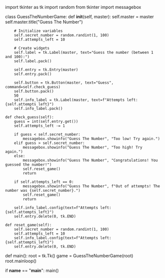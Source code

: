 import tkinter as tk
import random
from tkinter import messagebox

class GuessTheNumberGame:
    def __init__(self, master):
        self.master = master
        self.master.title("Guess The Number")
        
        # Initialize variables
        self.secret_number = random.randint(1, 100)
        self.attempts_left = 10
        
        # Create widgets
        self.label = tk.Label(master, text="Guess the number (between 1 and 100):")
        self.label.pack()
        
        self.entry = tk.Entry(master)
        self.entry.pack()
        
        self.button = tk.Button(master, text="Guess", command=self.check_guess)
        self.button.pack()
        50
        self.info_label = tk.Label(master, text=f"Attempts left: {self.attempts_left}")
        self.info_label.pack()
    
    def check_guess(self):
        guess = int(self.entry.get())
        self.attempts_left -= 1
        
        if guess < self.secret_number:
            messagebox.showinfo("Guess The Number", "Too low! Try again.")
        elif guess > self.secret_number:
            messagebox.showinfo("Guess The Number", "Too high! Try again.")
        else:
            messagebox.showinfo("Guess The Number", "Congratulations! You guessed the number!")
            self.reset_game()
            return
        
        if self.attempts_left == 0:
            messagebox.showinfo("Guess The Number", f"Out of attempts! The number was {self.secret_number}.")
            self.reset_game()
            return
        
        self.info_label.config(text=f"Attempts left: {self.attempts_left}")
        self.entry.delete(0, tk.END)
    
    def reset_game(self):
        self.secret_number = random.randint(1, 100)
        self.attempts_left = 10
        self.info_label.config(text=f"Attempts left: {self.attempts_left}")
        self.entry.delete(0, tk.END)

def main():
    root = tk.Tk()
    game = GuessTheNumberGame(root)
    root.mainloop()

if __name__ == "__main__":
    main()
